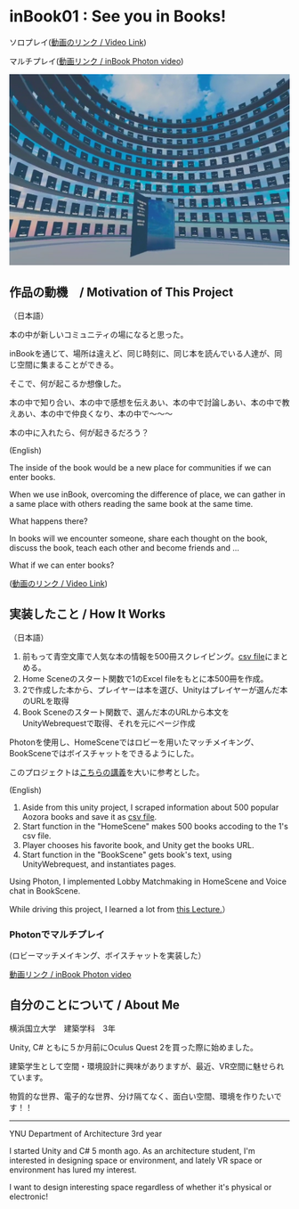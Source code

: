 # inBook01 : See you in Books!
ソロプレイ([動画のリンク / Video Link](https://youtu.be/R1LSrxXduy0))

マルチプレイ([動画リンク / inBook Photon video](https://youtu.be/czBtSLcCEbA))

<p align="center">
  <img src="./Assets/ReadmeImages/ForReadme.jpg" width="738">
</p>

## 作品の動機　/ Motivation of This Project

（日本語）

本の中が新しいコミュニティの場になると思った。

inBookを通じて、場所は違えど、同じ時刻に、同じ本を読んでいる人達が、同じ空間に集まることができる。

そこで、何が起こるか想像した。

本の中で知り合い、本の中で感想を伝えあい、本の中で討論しあい、本の中で教えあい、本の中で仲良くなり、本の中で～～～ 

本の中に入れたら、何が起きるだろう？

(English)

The inside of the book would be a new place for communities if we can enter books.

When we use inBook, overcoming the difference of place, we can gather in a same place with others reading the same book at the same time.

What happens there?

In books will we encounter someone, share each thought on the book, discuss the book, teach each other and become friends and ...

What if we can enter books?

([動画のリンク / Video Link](https://youtu.be/R1LSrxXduy0))

## 実装したこと / How It Works
（日本語）
1.	前もって青空文庫で人気な本の情報を500冊スクレイピング。[csv file](https://github.com/aogura0207/inBook01/blob/main/Assets/Resources/CSV/BookURLtest.csv)にまとめる。
2.	Home Sceneのスタート関数で1のExcel fileをもとに本500冊を作成。
3.	2で作成した本から、プレイヤーは本を選び、Unityはプレイヤーが選んだ本のURLを取得
4.	Book Sceneのスタート関数で、選んだ本のURLから本文をUnityWebrequestで取得、それを元にページ作成

Photonを使用し、HomeSceneではロビーを用いたマッチメイキング、BookSceneではボイスチャットをできるようにした。

このプロジェクトは[こちらの講義](https://www.udemy.com/course/multiplayer-virtual-reality-vr-development-with-unity/)を大いに参考とした。

(English)
1. Aside from this unity project, I scraped information about 500 popular Aozora books and save it as [csv file](https://github.com/aogura0207/inBook01/blob/main/Assets/Resources/CSV/BookURLtest.csv).
2. Start function in the "HomeScene" makes 500 books accoding to the 1's csv file.
3. Player chooses his favorite book, and Unity get the books URL.
4. Start function in the "BookScene" gets book's text, using UnityWebrequest, and instantiates pages.

Using Photon, I implemented Lobby Matchmaking in HomeScene and Voice chat in BookScene.

While driving this project, I learned a lot from [this Lecture.](https://www.udemy.com/course/multiplayer-virtual-reality-vr-development-with-unity/)）

### Photonでマルチプレイ
(ロビーマッチメイキング、ボイスチャットを実装した）

[動画リンク / inBook Photon video](https://youtu.be/czBtSLcCEbA)

## 自分のことについて / About Me

横浜国立大学　建築学科　3年

Unity, C# ともに５か月前にOculus Quest 2を買った際に始めました。

建築学生として空間・環境設計に興味がありますが、最近、VR空間に魅せられています。

物質的な世界、電子的な世界、分け隔てなく、面白い空間、環境を作りたいです！！

-------------------------------------------------------------------------------------------------------------

YNU Department of Architecture 3rd year

I started Unity and C# 5 month ago. As an architecture student, I'm interested in designing space or environment, and lately VR space or environment has lured my interest.

I want to design interesting space regardless of whether it's physical or electronic!
